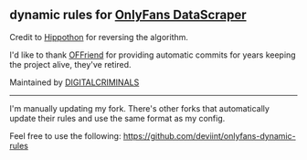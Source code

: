 ## dynamic rules for [OnlyFans DataScraper](https://github.com/DIGITALCRIMINALS/OnlyFans)
Credit to [Hippothon](https://github.com/hippothon) for reversing the algorithm.

I'd like to thank [OFFriend](https://github.com/OFFriend) for providing automatic commits for years keeping the project alive, they've retired.

Maintained by [DIGITALCRIMINALS](https://github.com/DIGITALCRIMINALS)

------
I'm manually updating my fork.
There's other forks that automatically update their rules and use the same format as my config.

Feel free to use the following:
https://github.com/deviint/onlyfans-dynamic-rules
